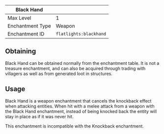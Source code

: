 | Black Hand       | <img src="images/icons/enchanted_book.gif" width="16" alt=""/> |
|------------------|----------------------------------------------------------------|
| Max Level        | 1                                                              |
| Enchantment Type | Weapon                                                         |
| Enchantment ID   | `flatlights:blackhand`                                         |

## Obtaining

Black Hand can be obtained normally from the enchantment table. It is not a treasure enchantment, and can also be acquired through trading with villagers as well as from generated loot in structures.

## Usage

Black Hand is a weapon enchantment that cancels the knockback effect when attacking entities. When hit with a melee attack from a weapon with the Black Hand enchantment, instead of being knocked back the entity will stay in place as if it was never hit.

This enchantment is incompatible with the Knockback enchantment.
